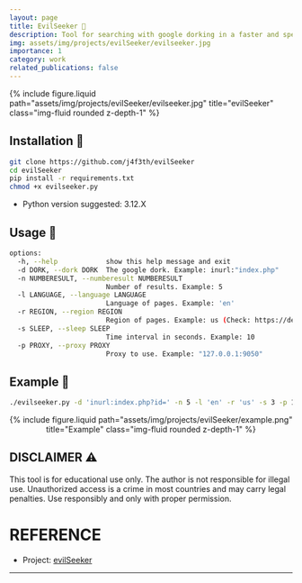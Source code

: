 ```yaml
---
layout: page
title: EvilSeeker 🔭
description: Tool for searching with google dorking in a faster and specific way with proxies or without proxies. 
img: assets/img/projects/evilSeeker/evilseeker.jpg
importance: 1
category: work
related_publications: false
---
```


<div>
    <div class="col-sm-8 mt-3 mt-md-0">
        {% include figure.liquid path="assets/img/projects/evilSeeker/evilseeker.jpg" title="evilSeeker" class="img-fluid rounded z-depth-1" %}
    </div>
</div>



## Installation 📂

```bash
git clone https://github.com/j4f3th/evilSeeker 
cd evilSeeker
pip install -r requirements.txt
chmod +x evilseeker.py
```
- Python version suggested: 3.12.X

## Usage 📖

```bash
options:
  -h, --help            show this help message and exit
  -d DORK, --dork DORK  The google dork. Example: inurl:"index.php"
  -n NUMBERESULT, --numberesult NUMBERESULT
                        Number of results. Example: 5
  -l LANGUAGE, --language LANGUAGE
                        Language of pages. Example: 'en'
  -r REGION, --region REGION
                        Region of pages. Example: us (Check: https://developers.google.com/custom-search/docs/json_api_reference#countryCodes)),
  -s SLEEP, --sleep SLEEP
                        Time interval in seconds. Example: 10
  -p PROXY, --proxy PROXY
                        Proxy to use. Example: "127.0.0.1:9050"
```

## Example 🔎

~~~bash
./evilseeker.py -d 'inurl:index.php?id=' -n 5 -l 'en' -r 'us' -s 3 -p 127.0.0.1:9050
~~~
<div>
    <center>
    <div class="col-sm-8 mt-3 mt-md-0">
        {% include figure.liquid path="assets/img/projects/evilSeeker/example.png" title="Example" class="img-fluid rounded z-depth-1" %}
    </div>
   </center>
</div>


## DISCLAIMER ⚠️

This tool is for educational use only. The author is not responsible for illegal use. Unauthorized access is a crime in most countries and may carry legal penalties. Use responsibly and only with proper permission.

# REFERENCE

- Project: [evilSeeker](https://github.com/j4f3th/evilSeeker)
---
